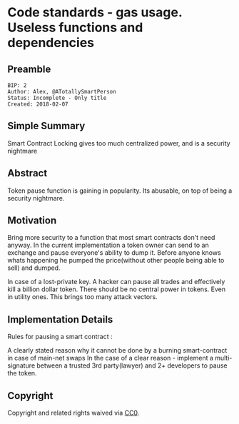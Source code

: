 # Code standards - gas usage. Useless functions and dependencies

## Preamble
    BIP: 2
    Author: Alex, @ATotallySmartPerson
    Status: Incomplete - Only title
    Created: 2018-02-07

## Simple Summary
Smart Contract Locking gives too much centralized power, and is a security nightmare

## Abstract
Token pause function is gaining in popularity. Its abusable, on top of being a security nightmare.

## Motivation
Bring more security to a function that most smart contracts don't need anyway.
In the current implementation a token owner can send to an exchange and pause everyone's ability to dump it.
Before anyone knows whats happening he pumped the price(without other people being able to sell) and dumped.

In case of a lost-private key. A hacker can pause all trades and effectively kill a billion dollar token. 
There should be no central power in tokens. Even in utility ones. This brings too many attack vectors.

## Implementation Details
Rules for pausing a smart contract :

A clearly stated reason why it cannot be done by a burning smart-contract in case of main-net swaps
In the case of a clear reason - implement a multi-signature between a trusted 3rd party(lawyer) and 2+ developers to pause the token.

## Copyright
Copyright and related rights waived via [CC0](https://creativecommons.org/publicdomain/zero/1.0/).
